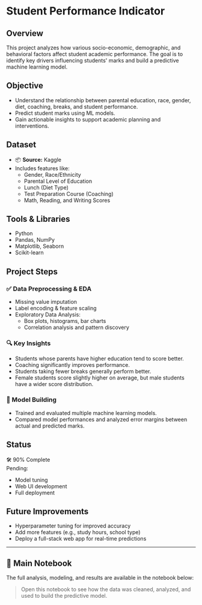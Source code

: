 
# Student Performance Indicator

## Overview
This project analyzes how various socio-economic, demographic, and behavioral factors affect student academic performance. The goal is to identify key drivers influencing students' marks and build a predictive machine learning model.

## Objective
- Understand the relationship between parental education, race, gender, diet, coaching, breaks, and student performance.
- Predict student marks using ML models.
- Gain actionable insights to support academic planning and interventions.

## Dataset
- 📦 **Source:** Kaggle
- Includes features like:
  - Gender, Race/Ethnicity
  - Parental Level of Education
  - Lunch (Diet Type)
  - Test Preparation Course (Coaching)
  - Math, Reading, and Writing Scores

## Tools & Libraries
- Python
- Pandas, NumPy
- Matplotlib, Seaborn
- Scikit-learn

## Project Steps

### ✅ Data Preprocessing & EDA
- Missing value imputation
- Label encoding & feature scaling
- Exploratory Data Analysis:
  - Box plots, histograms, bar charts
  - Correlation analysis and pattern discovery

### 🔍 Key Insights
- Students whose parents have higher education tend to score better.
- Coaching significantly improves performance.
- Students taking fewer breaks generally perform better.
- Female students score slightly higher on average, but male students have a wider score distribution.

### 🤖 Model Building
- Trained and evaluated multiple machine learning models.
- Compared model performances and analyzed error margins between actual and predicted marks.

## Status
🛠️ 90% Complete  
Pending:
- Model tuning
- Web UI development
- Full deployment

## Future Improvements
- Hyperparameter tuning for improved accuracy
- Add more features (e.g., study hours, school type)
- Deploy a full-stack web app for real-time predictions

---
## 📓 Main Notebook

The full analysis, modeling, and results are available in the notebook below:


> Open this notebook to see how the data was cleaned, analyzed, and used to build the predictive model.

